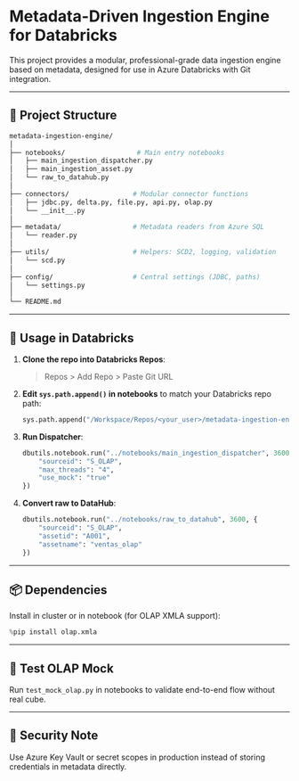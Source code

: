 # Metadata-Driven Ingestion Engine for Databricks

This project provides a modular, professional-grade data ingestion engine based on metadata, designed for use in Azure Databricks with Git integration.

---

## 🔧 Project Structure

```bash
metadata-ingestion-engine/
│
├── notebooks/                  # Main entry notebooks
│   ├── main_ingestion_dispatcher.py
│   ├── main_ingestion_asset.py
│   └── raw_to_datahub.py
│
├── connectors/                # Modular connector functions
│   ├── jdbc.py, delta.py, file.py, api.py, olap.py
│   └── __init__.py
│
├── metadata/                  # Metadata readers from Azure SQL
│   └── reader.py
│
├── utils/                     # Helpers: SCD2, logging, validation
│   └── scd.py
│
├── config/                    # Central settings (JDBC, paths)
│   └── settings.py
│
└── README.md
```

---

## 🚀 Usage in Databricks

1. **Clone the repo into Databricks Repos**:
   > Repos > Add Repo > Paste Git URL

2. **Edit `sys.path.append()` in notebooks** to match your Databricks repo path:
   ```python
   sys.path.append("/Workspace/Repos/<your_user>/metadata-ingestion-engine")
   ```

3. **Run Dispatcher**:
   ```python
   dbutils.notebook.run("../notebooks/main_ingestion_dispatcher", 3600, {
       "sourceid": "S_OLAP",
       "max_threads": "4",
       "use_mock": "true"
   })
   ```

4. **Convert raw to DataHub**:
   ```python
   dbutils.notebook.run("../notebooks/raw_to_datahub", 3600, {
       "sourceid": "S_OLAP",
       "assetid": "A001",
       "assetname": "ventas_olap"
   })
   ```

---

## 📦 Dependencies

Install in cluster or in notebook (for OLAP XMLA support):
```python
%pip install olap.xmla
```

---

## 🧪 Test OLAP Mock
Run `test_mock_olap.py` in notebooks to validate end-to-end flow without real cube.

---

## 🔐 Security Note
Use Azure Key Vault or secret scopes in production instead of storing credentials in metadata directly.
